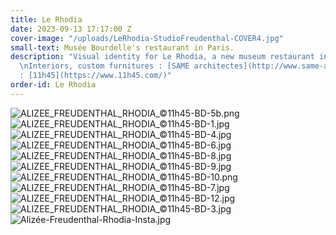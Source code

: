 ```yaml
---
title: Le Rhodia
date: 2023-09-13 17:17:00 Z
cover-image: "/uploads/LeRhodia-StudioFreudenthal-COVER4.jpg"
small-text: Musée Bourdelle's restaurant in Paris.
description: "Visual identity for Le Rhodia, a new museum restaurant in Paris.<br>
  \nInteriors, custom furnitures : [SAME architectes](http://www.same-architectes.com/).<br>\nPhotography
  : [11h45](https://www.11h45.com/)"
order-id: Le Rhodia
---
```


![ALIZEE_FREUDENTHAL_RHODIA_©11h45-BD-5b.png](/uploads/ALIZEE_FREUDENTHAL_RHODIA_%C2%A911h45-BD-5b.png)![ALIZEE_FREUDENTHAL_RHODIA_©11h45-BD-1.jpg](/uploads/ALIZEE_FREUDENTHAL_RHODIA_%C2%A911h45-BD-1.jpg)![ALIZEE_FREUDENTHAL_RHODIA_©11h45-BD-4.jpg](/uploads/ALIZEE_FREUDENTHAL_RHODIA_%C2%A911h45-BD-4.jpg)![ALIZEE_FREUDENTHAL_RHODIA_©11h45-BD-6.jpg](/uploads/ALIZEE_FREUDENTHAL_RHODIA_%C2%A911h45-BD-6.jpg)![ALIZEE_FREUDENTHAL_RHODIA_©11h45-BD-8.jpg](/uploads/ALIZEE_FREUDENTHAL_RHODIA_%C2%A911h45-BD-8.jpg)![ALIZEE_FREUDENTHAL_RHODIA_©11h45-BD-9.jpg](/uploads/ALIZEE_FREUDENTHAL_RHODIA_%C2%A911h45-BD-9.jpg)![ALIZEE_FREUDENTHAL_RHODIA_©11h45-BD-10.png](/uploads/ALIZEE_FREUDENTHAL_RHODIA_%C2%A911h45-BD-10.png)![ALIZEE_FREUDENTHAL_RHODIA_©11h45-BD-7.jpg](/uploads/ALIZEE_FREUDENTHAL_RHODIA_%C2%A911h45-BD-7.jpg)![ALIZEE_FREUDENTHAL_RHODIA_©11h45-BD-12.jpg](/uploads/ALIZEE_FREUDENTHAL_RHODIA_%C2%A911h45-BD-12.jpg)![ALIZEE_FREUDENTHAL_RHODIA_©11h45-BD-3.jpg](/uploads/ALIZEE_FREUDENTHAL_RHODIA_%C2%A911h45-BD-3.jpg)![Alizée-Freudenthal-Rhodia-Insta.jpg](/uploads/Alize%CC%81e-Freudenthal-Rhodia-Insta.jpg)
